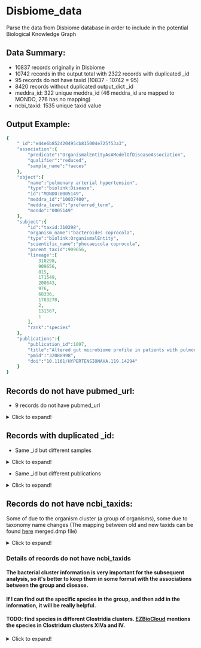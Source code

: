 # Disbiome_data
Parse the data from Disbiome database in order to include in the potential Biological Knowledge Graph

## Data Summary:
- 10837 records originally in Disbiome
- 10742 records in the output total with 2322 records with duplicated _id
- 95 records do not have taxid (10837 - 10742 = 95)
- 8420 records without duplicated output_dict _id
- meddra_id: 322 unique meddra_id (46 meddra_id are mapped to MONDO, 276 has no mapping)
- ncbi_taxid: 1535 unique taxid value


## Output Example:
```ruby
{
    "_id":"e44e6b852420495cb815004e725f53a3",
    "association":{
        "predicate":"OrganismalEntityAsAModelOfDiseaseAssociation",
        "qualifier":"reduced",
        "sample_name":"faeces"
    },
    "object":{
        "name":"pulmonary arterial hypertension",
        "type":"biolink:Disease",
        "id":"MONDO:0005149",
        "meddra_id":"10037400",
        "meddra_level":"preferred_term",
        "mondo":"0005149"
    },
    "subject":{
        "id":"taxid:310298",
        "organism_name":"bacteroides coprocola",
        "type":"biolink:OrganismalEntity",
        "scientific_name":"phocaeicola coprocola",
        "parent_taxid":909656,
        "lineage":[
            310298,
            909656,
            815,
            171549,
            200643,
            976,
            68336,
            1783270,
            2,
            131567,
            1
        ],
        "rank":"species"
    },
    "publications":{
        "publication_id":1097,
        "title":"Altered gut microbiome profile in patients with pulmonary arterial hypertension",
        "pmid":"32088998",
        "doi":"10.1161/HYPERTENSIONAHA.119.14294"
    }
}
```

## Records do not have pubmed_url:
- 9 records do not have pubmed_url

<details>
<summary>Click to expand!</summary>
  
1. No pubmed_url: publication_id: 58, Alterations of the subgingival microbiota in pediatric Crohn's Disease studied longitudinally in discovery and validation cohorts..
2. No pubmed_url: publication_id: 188, Increased archaea species and changes with therapy in gut microbiome of multiple sclerosis subjects..
3. No pubmed_url: publication_id: 217, The oral microflora in obesity and type-2 diabetes.
4. No pubmed_url: publication_id: 554, The nasopharyngeal microbiota in patients with viral respiratory tract infections is enriched in bacterial pathogens.
5. No pubmed_url: publication_id: 650, Dandruff is associated with disequilibrium in the proportion of the major bacterial and fungal populations colonizing the scalp.
6. No pubmed_url: publication_id: 942, The sinonasal mycobiota in chronic rhinosinusitis and control patients.
7. No pubmed_url: publication_id: 1021, Change of the duodenal mucosa-associated microbiota is related to intestinal metaplasia.
8. No pubmed_url: publication_id: 1044, Cytokine levels and salivary microbiome play a potential role in oral lichen planus diagnosis.
9. No pubmed_url: publication_id: 1213, Intestinal microbiota composition in patients with amyotrophic lateral sclerosis: establishment of bacterial and archaeal communities analyses.

</details>

## Records with duplicated _id:

- Same _id but different samples

<details>
  <summary>Click to expand!</summary>
  
{```'_id': '189330_OrganismalEntityAsAModelOfDiseaseAssociation_10061536'```, 'edge': "dorea_associated_with_parkinson's_disease", 'association': {'predicate': 'OrganismalEntityAsAModelOfDiseaseAssociation', 'qualifier': 'reduced', 'method': 'RNA gene amplicon sequencing', ```'sample': 'faeces'```, 'host_type': 'human', 'control_name': 'healthy control'}, 'object': {'meddra_id': '10061536', 'name': "parkinson's disease", 'meddra_level': 'preferred_term', 'id': '10061536'}, 'subject': {'id': '189330', 'organism_name': 'dorea'}, 'publications': {'publication_id': 44, 'title': "Colonic bacterial composition in Parkinson's Disease", 'pubmed_url': 'https://www.ncbi.nlm.nih.gov/pubmed/26179554', 'pmid': '26179554'}}

{```'_id': '189330_OrganismalEntityAsAModelOfDiseaseAssociation_10061536'```, 'edge': "dorea_associated_with_parkinson's_disease", 'association': {'predicate': 'OrganismalEntityAsAModelOfDiseaseAssociation', 'qualifier': 'reduced', 'method': 'RNA gene amplicon sequencing', ```'sample': 'tissue biopsie'```, 'host_type': 'human', 'control_name': 'healthy control'}, 'object': {'meddra_id': '10061536', 'name': "parkinson's disease", 'meddra_level': 'preferred_term', 'id': '10061536'}, 'subject': {'id': '189330', 'organism_name': 'dorea'}, 'publications': {'publication_id': 44, 'title': "Colonic bacterial composition in Parkinson's Disease", 'pubmed_url': 'https://www.ncbi.nlm.nih.gov/pubmed/26179554', 'pmid': '26179554'}}

</details>


- Same _id but different publications

<details>
  <summary>Click to expand!</summary>
  
{```'_id': '543_OrganismalEntityAsAModelOfDiseaseAssociation_10019641'```, 'edge': 'enterobacteriaceae_associated_with_cirrhosis', 'association': {'predicate': 'OrganismalEntityAsAModelOfDiseaseAssociation', 'qualifier': 'elevated', 'method': '16S rRNA sequencing', 'sample': 'faeces', 'host_type': 'human', 'control_name': 'healthy control'}, 'object': {'meddra_id': '10019641', 'name': 'cirrhosis', 'meddra_level': 'preferred_term', 'id': '10019641'}, 'subject': {'id': '543', 'organism_name': 'enterobacteriaceae'}, 'publications': {```'publication_id': 50```, 'title': 'Altered profile of human gut microbiome is associated with cirrhosis and its complications', 'pubmed_url': 'https://www.ncbi.nlm.nih.gov/pubmed/24374295', 'pmid': '24374295'}}

{```'_id': '543_OrganismalEntityAsAModelOfDiseaseAssociation_10019641'```, 'edge': 'enterobacteriaceae_associated_with_cirrhosis', 'association': {'predicate': 'OrganismalEntityAsAModelOfDiseaseAssociation', 'qualifier': 'elevated', 'method': '16S rRNA sequencing', 'sample': 'faeces', 'host_type': 'human', 'control_name': 'healthy control'}, 'object': {'meddra_id': '10019641', 'name': 'cirrhosis', 'meddra_level': 'preferred_term', 'id': '10019641'}, 'subject': {'id': '543', 'organism_name': 'enterobacteriaceae'}, 'publications': {```'publication_id': 51```, 'title': 'Characterization of fecal microbial communities in patients with liver cirrhosis', 'pubmed_url': 'https://www.ncbi.nlm.nih.gov/pubmed/21574172', 'pmid': '21574172'}}

</details>

## Records do not have ncbi_taxids:
Some of due to the organism cluster (a group of organisms), some due to taxonomy name changes (The mapping between old and new taxids can be found [here](https://ftp.ncbi.nlm.nih.gov/pub/taxonomy/) merged.dmp file)

<details>
  <summary>Click to expand!</summary>

merged.dmp file: <br>

```Merged nodes file fields:```

	old_tax_id                              -- id of nodes which has been merged
	new_tax_id                              -- id of nodes which is result of merging

</details>

### Details of records do not have ncbi_taxids
#### The bacterial cluster information is very important for the subsequent analysis, so it's better to keep them in some format with the associations between the group and disease.
#### If I can find out the specific species in the group, and then add in the information, it will be really helpful.
#### TODO: find species in different Clostridia clusters. [EZBioCloud](https://help.ezbiocloud.net/taxonomy-of-clostridium-cluster-xiva-iv/) mentions the species in Clostridum clusters XIVa and IV.

<details>
  <summary>Click to expand!</summary>


Disbiome Experiment Data: <br>

```[{"experiment_id": "organism_name", "disease": "disease_name"}]```
 
```
[{'Experiment_id': 3, 'organism': 'Clostridia cluster I', 'disease': 'Autism'}, {'Experiment_id': 416, 'organism': 'Clostridiales XIV', 'disease': 'Cirrhosis'}, {'Experiment_id': 486, 'organism': 'TM7', 'disease': "Crohn's Disease"}, {'Experiment_id': 756, 'organism': 'Clostridium cluster IV', 'disease': 'Atopy'}, {'Experiment_id': 764, 'organism': 'Mitis group streptococci', 'disease': 'Caries'}, {'Experiment_id': 781, 'organism': 'Bacteroides-Prevotella group', 'disease': 'Celiac Disease, Coaliac disease'}, {'Experiment_id': 937, 'organism': 'Clostridium cluster XIVa', 'disease': 'Cystic Fibrosis'}, {'Experiment_id': 1232, 'organism': 'TM7', 'disease': 'Chronic Obstructive Pulmonary Disease'}, {'Experiment_id': 1335, 'organism': 'Clostridia cluster I', 'disease': 'Juvenile Idiopathic Arthritis'}, {'Experiment_id': 1336, 'organism': 'Clostridium cluster IV', 'disease': 'Preterm birth'}, {'Experiment_id': 1337, 'organism': 'Clostridium cluster XIVa', 'disease': 'Preterm birth'}, {'Experiment_id': 1339, 'organism': 'Clostridium cluster XVIII', 'disease': 'Preterm birth'}, {'Experiment_id': 1364, 'organism': 'TM7', 'disease': 'Aggressive periodontitis'}, {'Experiment_id': 1482, 'organism': 'Gemellales', 'disease': 'Pneumonia'}, {'Experiment_id': 1638, 'organism': 'Clostridium cluster IV', 'disease': 'Polycystic Ovary Syndrome'}, {'Experiment_id': 2012, 'organism': 'anaerobacter', 'disease': 'Chronic Obstructive Pulmonary Disease'}, {'Experiment_id': 2080, 'organism': 'Clostridium cluster IV', 'disease': "Inactive Crohn's Disease"}, {'Experiment_id': 2084, 'organism': 'Bacteriodes-Prevotella', 'disease': "Inactive Crohn's Disease"}, {'Experiment_id': 2278, 'organism': 'Mitis group streptococci', 'disease': 'Chronic lung disease'}, {'Experiment_id': 2397, 'organism': 'Bacteroides-Prevotella group', 'disease': "Crohn's Disease"}, {'Experiment_id': 2410, 'organism': 'Clostridium coccoides group', 'disease': 'Anorexia Nervosa'}, {'Experiment_id': 2411, 'organism': 'Clostridium leptum subgroup', 'disease': 'Anorexia Nervosa'}, {'Experiment_id': 2412, 'organism': 'Bacteroides fragilis group', 'disease': 'Anorexia Nervosa'}, {'Experiment_id': 2457, 'organism': 'Clostridium coccoides group', 'disease': 'Short Bowel Syndrome'}, {'Experiment_id': 2632, 'organism': 'anaerobacter', 'disease': 'Non-alcoholic fatty liver disease'}, {'Experiment_id': 2708, 'organism': 'Clostridiales XIV', 'disease': 'Cirrhosis'}, {'Experiment_id': 2719, 'organism': 'Clostridium coccoides group', 'disease': 'Non alcoholic steatohepatitis'}, {'Experiment_id': 2825, 'organism': 'Clostridium coccoides group', 'disease': "Crohn's Disease"}, {'Experiment_id': 2960, 'organism': 'Clostridium coccoides group', 'disease': "Crohn's Disease"}, {'Experiment_id': 2964, 'organism': 'Clostridium coccoides group', 'disease': 'Ulcerative Colitis'}, {'Experiment_id': 3047, 'organism': 'anaerobacter', 'disease': 'Chronic kidney disease'}, {'Experiment_id': 3053, 'organism': 'Clostridium coccoides group', 'disease': 'Chronic kidney disease'}, {'Experiment_id': 3060, 'organism': 'Clostridium cluster IV', 'disease': 'Ulcerative Colitis'}, {'Experiment_id': 3063, 'organism': 'Clostridium cluster IV', 'disease': "Crohn's Disease"}, {'Experiment_id': 3065, 'organism': 'Clostridium cluster XIVa', 'disease': "Crohn's Disease"}, {'Experiment_id': 3068, 'organism': 'Clostridium cluster XIVa', 'disease': 'Ulcerative Colitis'}, {'Experiment_id': 3287, 'organism': 'Clostridium cluster IV', 'disease': "Parkinson's Disease"}, {'Experiment_id': 3290, 'organism': 'Clostridium cluster XVIII', 'disease': "Parkinson's Disease"}, {'Experiment_id': 3822, 'organism': 'Clostridium cluster IV', 'disease': 'Idiopathic nephrotic syndrome'}, {'Experiment_id': 3823, 'organism': 'Clostridium cluster XIVa', 'disease': 'Idiopathic nephrotic syndrome'}, {'Experiment_id': 3935, 'organism': 'Clostridium cluster XIVa', 'disease': 'Pancreatitis'}, {'Experiment_id': 3952, 'organism': 'Clostridium cluster IV', 'disease': 'Hepatitis B'}, {'Experiment_id': 4017, 'organism': 'Clostridium cluster IV', 'disease': 'Hepatitis C'}, {'Experiment_id': 4018, 'organism': 'Clostridium cluster XIVa', 'disease': 'Hepatitis C'}, {'Experiment_id': 4142, 'organism': 'Clostridium cluster IV', 'disease': 'Budd-Chiari syndrome'}, {'Experiment_id': 4184, 'organism': 'Clostridium cluster IV', 'disease': 'Pancreatic cancer'}, {'Experiment_id': 4200, 'organism': 'TM7', 'disease': 'Asthma'}, {'Experiment_id': 4215, 'organism': 'Clostridium cluster IV', 'disease': 'Idiopathic nephrotic syndrome'}, {'Experiment_id': 4216, 'organism': 'Clostridium cluster XIVa', 'disease': 'Idiopathic nephrotic syndrome'}, {'Experiment_id': 4347, 'organism': 'Clostridium cluster XIVa', 'disease': 'Infantile eczema'}, {'Experiment_id': 4702, 'organism': 'TM7', 'disease': "Behcet's Disease"}, {'Experiment_id': 4889, 'organism': 'TM7', 'disease': 'Oral cancer'}, {'Experiment_id': 4890, 'organism': 'SR1', 'disease': 'Oral cancer'}, {'Experiment_id': 5018, 'organism': 'Clostridium cluster XIVa', 'disease': 'Primary biliary cholangitis'}, {'Experiment_id': 5020, 'organism': 'Clostridium cluster XIVa', 'disease': 'Autoimmune hepatitis'}, {'Experiment_id': 5461, 'organism': 'TM7', 'disease': 'Clonorchis sinensis infection'}, {'Experiment_id': 5496, 'organism': 'Clostridium cluster XIVa', 'disease': 'Type 1 Diabetes'}, {'Experiment_id': 5499, 'organism': 'Clostridium cluster IV', 'disease': 'Type 1 Diabetes'}, {'Experiment_id': 5593, 'organism': 'Clostridium cluster XIVb', 'disease': 'Hepatocellular cancer'}, {'Experiment_id': 5597, 'organism': 'Clostridium cluster IV', 'disease': 'Hepatocellular cancer'}, {'Experiment_id': 6109, 'organism': 'Clostridium cluster XVIII', 'disease': 'Drug-resistant Epilepsy'}, {'Experiment_id': 6220, 'organism': 'TM7', 'disease': 'Halitosis'}, {'Experiment_id': 6339, 'organism': 'Clostridium cluster IV', 'disease': "Crohn's Disease"}, {'Experiment_id': 6679, 'organism': 'Candidatus', 'disease': 'Chronic kidney disease'}, {'Experiment_id': 7427, 'organism': 'SR1', 'disease': 'Halitosis'}, {'Experiment_id': 7429, 'organism': 'TM7', 'disease': 'Halitosis'}, {'Experiment_id': 7451, 'organism': 'Clostridium III', 'disease': 'Obstructive sleep apnea-hypopnea syndrome'}, {'Experiment_id': 7461, 'organism': 'Gp21', 'disease': 'Obstructive sleep apnea-hypopnea syndrome'}, {'Experiment_id': 7462, 'organism': 'Gp7', 'disease': 'Obstructive sleep apnea-hypopnea syndrome'}, {'Experiment_id': 7677, 'organism': 'Clostridium cluster IV', 'disease': 'Diarrhea'}, {'Experiment_id': 7683, 'organism': 'Clostridium cluster XIVb', 'disease': 'Ankylosing spondylitis'}, {'Experiment_id': 8014, 'organism': 'Clostridium cluster XIVa', 'disease': 'Obesity'}, {'Experiment_id': 8020, 'organism': 'Clostridium cluster IV', 'disease': 'Obesity'}, {'Experiment_id': 8289, 'organism': 'Clostridium cluster XVIII', 'disease': 'Gastric carcinoma'}, {'Experiment_id': 8363, 'organism': 'Clostridium cluster IV', 'disease': 'Collagenous colitis'}, {'Experiment_id': 8557, 'organism': 'Clostridium cluster IV', 'disease': 'Chronic kidney disease'}, {'Experiment_id': 8647, 'organism': 'TM7', 'disease': 'Colorectal cancer'}, {'Experiment_id': 8675, 'organism': 'TM7', 'disease': 'Edentulism'}, {'Experiment_id': 8861, 'organism': 'Clostridium cluster XIVa', 'disease': 'Osteoporosis'}, {'Experiment_id': 8990, 'organism': 'Clostridium III', 'disease': 'Uveitits'}, {'Experiment_id': 8994, 'organism': 'Clostridium cluster XVIII', 'disease': 'Uveitits'}, {'Experiment_id': 9051, 'organism': 'TM7', 'disease': 'periodontitis'}, {'Experiment_id': 9071, 'organism': 'TM7', 'disease': 'Autism spectrum disorders'}, {'Experiment_id': 9269, 'organism': 'TM7', 'disease': 'periodontitis'}, {'Experiment_id': 9355, 'organism': 'Clostridium cluster XIVa', 'disease': 'Biliary atresia'}, {'Experiment_id': 9516, 'organism': 'Clostridium cluster XIVa', 'disease': 'Posttraumatic stress syndrome'}, {'Experiment_id': 9628, 'organism': 'anaerobacter', 'disease': 'Neuromyelitis optica'}, {'Experiment_id': 9689, 'organism': 'TM7', 'disease': 'Extrinsic black stain'}, {'Experiment_id': 9959, 'organism': 'Clostridium coccoides group', 'disease': 'Ischemic stroke'}, {'Experiment_id': 9960, 'organism': 'Bacteroides fragilis group', 'disease': 'Ischemic stroke'}, {'Experiment_id': 10442, 'organism': 'Clostridium cluster IV', 'disease': 'Kidney stone with hypertension'}, {'Experiment_id': 10577, 'organism': 'Clostridium cluster IV', 'disease': 'Multiple Sclerosis'}, {'Experiment_id': 10593, 'organism': 'Clostridium cluster XVIII', 'disease': 'Major depressive disorder'}, {'Experiment_id': 10602, 'organism': 'Clostridium cluster XVIII', 'disease': 'Major depressive disorder'}, {'Experiment_id': 11448, 'organism': 'Absiella innocuum', 'disease': 'Sarcopenia'}]
```

</details>
